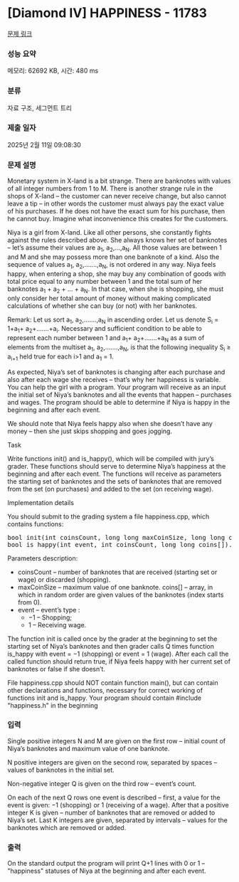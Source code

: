# [Diamond IV] HAPPINESS - 11783 

[문제 링크](https://www.acmicpc.net/problem/11783) 

### 성능 요약

메모리: 62692 KB, 시간: 480 ms

### 분류

자료 구조, 세그먼트 트리

### 제출 일자

2025년 2월 11일 09:08:30

### 문제 설명

<p>Monetary system in X-land is a bit strange. There are banknotes with values of all integer numbers from 1 to M. There is another strange rule in the shops of X-land – the customer can never receive change, but also cannot leave a tip – in other words the customer must always pay the exact value of his purchases. If he does not have the exact sum for his purchase, then he cannot buy. Imagine what inconvenience this creates for the customers. </p>

<p>Niya is a girl from X-land. Like all other persons, she constantly fights against the rules described above. She always knows her set of banknotes – let’s assume their values are a<sub>1</sub>, a<sub>2</sub>,…,a<sub>N</sub>. All those values are between 1 and M and she may possess more than one banknote of a kind. Also the sequence of values a<sub>1</sub>, a<sub>2</sub>,…….,a<sub>N</sub>, is not ordered in any way. Niya feels happy, when entering a shop, she may buy any combination of goods with total price equal to any number between 1 and the total sum of her banknotes a<sub>1</sub> + a<sub>2</sub> + ... + a<sub>N</sub>. In that case, when she is shopping, she must only consider her total amount of money without making complicated calculations of whether she can buy (or not) with her banknotes. </p>

<p>Remark: Let us sort a<sub>1</sub>, a<sub>2</sub>,…….,a<sub>N</sub> in ascending order. Let us denote S<sub>i</sub> = 1+a<sub>1</sub>+ a<sub>2</sub>+…….+a<sub>i</sub>. Necessary and sufficient condition to be able to represent each number between 1 and a<sub>1</sub>+ a<sub>2</sub>+…….+a<sub>N</sub> as a sum of elements from the multiset a<sub>1</sub>, a<sub>2</sub>,…….,a<sub>N</sub>, is that the following inequality S<sub>i</sub> ≥ a<sub>i+1</sub> held true for each i>1 and a<sub>1</sub> = 1. </p>

<p>As expected, Niya’s set of banknotes is changing after each purchase and also after each wage she receives – that’s why her happiness is variable. You can help the girl with a program. Your program will receive as an input the initial set of Niya’s banknotes and all the events that happen – purchases and wages. The program should be able to determine if Niya is happy in the beginning and after each event.</p>

<p>We should note that Niya feels happy also when she doesn’t have any money – then she just skips shopping and goes jogging.</p>

<p>Task</p>

<p>Write functions init() and is_happy(), which will be compiled with jury’s grader. These functions should serve to determine Niya’s happiness at the beginning and after each event. The functions will receive as parameters the starting set of banknotes and the sets of banknotes that are removed from the set (on purchases) and added to the set (on receiving wage).</p>

<p>Implementation details</p>

<p>You should submit to the grading system a file happiness.cpp, which contains functions:</p>

<pre>bool init(int coinsCount, long long maxCoinSize, long long coins[]).
bool is_happy(int event, int coinsCount, long long coins[]).</pre>

<p>Parameters description:</p>

<ul>
	<li>coinsCount – number of banknotes that are received (starting set or wage) or discarded (shopping).</li>
	<li>maxCoinSize – maximum value of one banknote. coins[] – array, in which in random order are given values of the banknotes (index starts from 0).</li>
	<li>event – event’s type :
	<ul>
		<li>−1 – Shopping;</li>
		<li>1 – Receiving wage.</li>
	</ul>
	</li>
</ul>

<p>The function init is called once by the grader at the beginning to set the starting set of Niya’s banknotes and then grader calls Q times function is_happy with event = −1 (shopping) or event = 1 (wage). After each call the called function should return true, if Niya feels happy with her current set of banknotes or false if she doesn’t.</p>

<p>File happiness.cpp should NOT contain function main(), but can contain other declarations and functions, necessary for correct working of functions init and is_happy. Your program should contain #include "happiness.h" in the beginning</p>

### 입력 

 <p>Single positive integers N and M are given on the first row – initial count of Niya’s banknotes and maximum value of one banknote.</p>

<p>N positive integers are given on the second row, separated by spaces – values of banknotes in the initial set.</p>

<p>Non-negative integer Q is given on the third row – event’s count.</p>

<p>On each of the next Q rows one event is described – first, a value for the event is given: −1 (shopping) or 1 (receiving of a wage). After that a positive integer K is given – number of banknotes that are removed or added to Niya’s set. Last K integers are given, separated by intervals – values for the banknotes which are removed or added.</p>

### 출력 

 <p>On the standard output the program will print Q+1 lines with 0 or 1 – "happiness" statuses of Niya at the beginning and after each event.</p>

